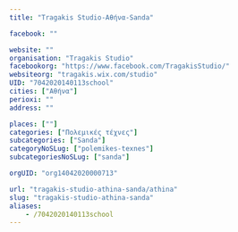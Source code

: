 ```yaml
---
title: "Tragakis Studio-Αθήνα-Sanda"

facebook: ""

website: ""
organisation: "Tragakis Studio"
facebookorg: "https://www.facebook.com/TragakisStudio/"
websiteorg: "tragakis.wix.com/studio"
UID: "7042020140113school"
cities: ["Αθήνα"]
perioxi: ""
address: ""

places: [""]
categories: ["Πολεμικές τέχνες"]
subcategories: ["Sanda"]
categoryNoSLug: ["polemikes-texnes"]
subcategoriesNoSLug: ["sanda"]

orgUID: "org14042020000713"

url: "tragakis-studio-athina-sanda/athina"
slug: "tragakis-studio-athina-sanda"
aliases:
    - /7042020140113school
---
```





